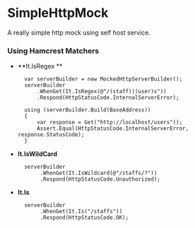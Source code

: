 SimpleHttpMock
==============

A really simple http mock using self host service. 

### Using Hamcrest Matchers
* **It.IsRegex ** 

        var serverBuilder = new MockedHttpServerBuilder();
        serverBuilder
            .WhenGet(It.IsRegex(@"/(staff)|(user)s"))
            .Respond(HttpStatusCode.InternalServerError);

        using (serverBuilder.Build(BaseAddress))
        {
            var response = Get("http://localhost/users"));
            Assert.Equal(HttpStatusCode.InternalServerError, response.StatusCode);
        }

* **It.IsWildCard**

		
		serverBuilder
		     .WhenGet(It.IsWildcard(@"/staffs/?"))
		     .Respond(HttpStatusCode.Unauthorized);

* **It.Is**

		serverBuilder
		     .WhenGet(It.Is("/staffs"))
		     .Respond(HttpStatusCode.OK);